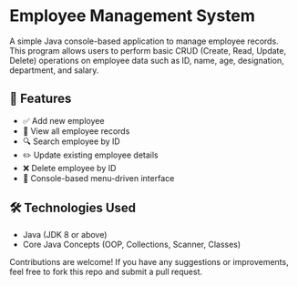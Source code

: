 # Employee Management System

A simple Java console-based application to manage employee records. This program allows users to perform basic CRUD (Create, Read, Update, Delete) operations on employee data such as ID, name, age, designation, department, and salary.

## 📌 Features

- ✅ Add new employee
- 📄 View all employee records
- 🔍 Search employee by ID
- ✏️ Update existing employee details
- ❌ Delete employee by ID
- 📘 Console-based menu-driven interface

## 🛠️ Technologies Used

- Java (JDK 8 or above)
- Core Java Concepts (OOP, Collections, Scanner, Classes)

Contributions are welcome! If you have any suggestions or improvements, feel free to fork this repo and submit a pull request.
